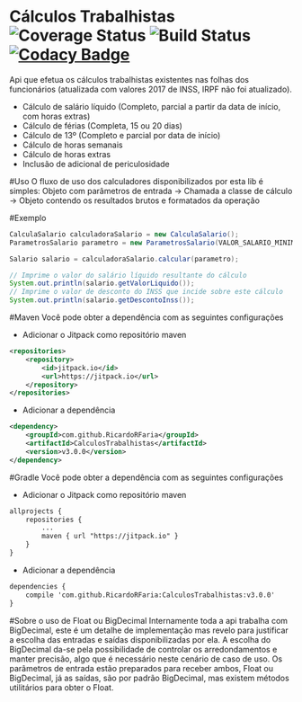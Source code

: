 # Cálculos Trabalhistas ![Coverage Status](https://coveralls.io/repos/RicardoRFaria/CalculosTrabalhistas/badge.svg?branch=master&service=github) ![Build Status](https://travis-ci.org/RicardoRFaria/CalculosTrabalhistas.svg?branch=master) [![Codacy Badge](https://api.codacy.com/project/badge/Grade/8c485aa1741546cbab83227f5502b539)](https://www.codacy.com/app/ricardo-faria/CalculosTrabalhistas?utm_source=github.com&amp;utm_medium=referral&amp;utm_content=RicardoRFaria/CalculosTrabalhistas&amp;utm_campaign=Badge_Grade)
Api que efetua os cálculos trabalhistas existentes nas folhas dos funcionários (atualizada com valores 2017 de INSS, IRPF não foi atualizado).

- Cálculo de salário líquido (Completo, parcial a partir da data de início, com horas extras)
- Cálculo de férias (Completa, 15 ou 20 dias)
- Cálculo de 13º (Completo e parcial por data de início)
- Cálculo de horas semanais
- Cálculo de horas extras
- Inclusão de adicional de periculosidade

#Uso
O fluxo de uso dos calculadores disponibilizados por esta lib é simples:
Objeto com parâmetros de entrada -> Chamada a classe de cálculo -> Objeto contendo os resultados brutos e formatados da operação

#Exemplo
```Java
CalculaSalario calculadoraSalario = new CalculaSalario();
ParametrosSalario parametro = new ParametrosSalario(VALOR_SALARIO_MINIMO);

Salario salario = calculadoraSalario.calcular(parametro);

// Imprime o valor do salário líquido resultante do cálculo
System.out.println(salario.getValorLiquido());
// Imprime o valor de desconto do INSS que incide sobre este cálculo
System.out.println(salario.getDescontoInss());
```

#Maven
Você pode obter a dependência com as seguintes configurações

- Adicionar o Jitpack como repositório maven
```xml
<repositories>
	<repository>
	    <id>jitpack.io</id>
	    <url>https://jitpack.io</url>
	</repository>
</repositories>
```

- Adicionar a dependência
```xml
<dependency>
    <groupId>com.github.RicardoRFaria</groupId>
    <artifactId>CalculosTrabalhistas</artifactId>
    <version>v3.0.0</version>
</dependency>
```

#Gradle
Você pode obter a dependência com as seguintes configurações

- Adicionar o Jitpack como repositório maven
```xml
allprojects {
	repositories {
		...
		maven { url "https://jitpack.io" }
	}
}
```

- Adicionar a dependência
```xml
dependencies {
	compile 'com.github.RicardoRFaria:CalculosTrabalhistas:v3.0.0'
}
```

#Sobre o uso de Float ou BigDecimal
Internamente toda a api trabalha com BigDecimal, este é um detalhe de implementação mas revelo para justificar a escolha das entradas e saídas disponibilizadas por ela.
A escolha do BigDecimal da-se pela possibilidade de controlar os arredondamentos e manter precisão, algo que é necessário neste cenário de caso de uso.
Os parâmetros de entrada estão preparados para receber ambos, Float ou BigDecimal, já as saídas, são por padrão BigDecimal, mas existem métodos utilitários para obter o Float.
